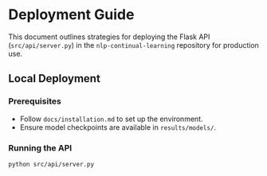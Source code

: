 # Deployment Guide

This document outlines strategies for deploying the Flask API (`src/api/server.py`) in the `nlp-continual-learning` repository for production use.

## Local Deployment

### Prerequisites
- Follow `docs/installation.md` to set up the environment.
- Ensure model checkpoints are available in `results/models/`.

### Running the API
```bash
python src/api/server.py